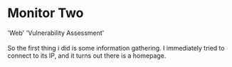 # Monitor Two
'Web' 'Vulnerability Assessment'
<br>
<br>
So the first thing i did is some information gathering.
I immediately tried to connect to its IP, and it turns out there is a homepage.